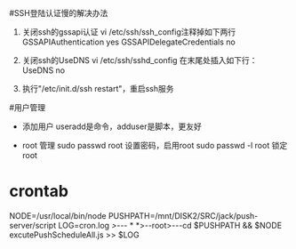 #SSH登陆认证慢的解决办法

1. 关闭ssh的gssapi认证 
vi /etc/ssh/ssh_config注释掉如下两行
GSSAPIAuthentication yes
GSSAPIDelegateCredentials no
 
2. 关闭ssh的UseDNS
  vi /etc/ssh/sshd_config
  在末尾处插入如下行：
  UseDNS no
3. 执行"/etc/init.d/ssh restart"，重启ssh服务

#用户管理

* 添加用户
useradd是命令，adduser是脚本，更友好

* root 管理
sudo passwd root		设置密码，启用root
sudo passwd -l root		锁定root

# crontab
NODE=/usr/local/bin/node
PUSHPATH=/mnt/DISK2/SRC/jack/push-server/script
LOG=cron.log
*>---* * *>--root>---cd $PUSHPATH && $NODE excutePushScheduleAll.js >> $LOG
